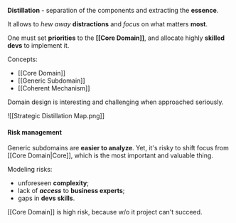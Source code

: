 **Distillation** - separation of the components and extracting the **essence**. 

It allows to *hew away* **distractions** 
and *focus* on what matters **most**.

One must set **priorities** to the **[[Core Domain]]**, 
and allocate highly **skilled devs** to implement it.

Concepts:
- [[Core Domain]]
- [[Generic Subdomain]]
- [[Coherent Mechanism]]

Domain design is interesting and challenging when approached seriously.

![[Strategic Distillation Map.png]]

#### Risk management

Generic subdomains are **easier to analyze**. 
Yet, it's risky to shift focus from [[Core Domain|Core]], which is the most important and valuable thing.

Modeling risks:
- unforeseen **complexity**;
- lack of ***access*** to **business experts**;
- gaps in **devs skills**.

[[Core Domain]] is high risk, because w/o it project can't succeed.
